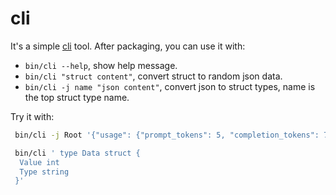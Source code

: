 # cli

It's a simple [cli](src/main/scala/json2struct/cli/Cli.scala) tool.
After packaging, you can use it with:

* `bin/cli --help`, show help message.
* `bin/cli "struct content"`, convert struct to random json data.
* `bin/cli -j name "json content"`, convert json to struct types,
 name is the top struct type name.

 Try it with:

 ```bash
  bin/cli -j Root '{"usage": {"prompt_tokens": 5, "completion_tokens": 7, "total_tokens": 12}}'

  bin/cli ' type Data struct {
   Value int
   Type string
  }'
 ```
